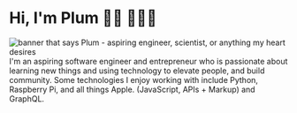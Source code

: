 # Hi, I'm Plum 👋🏾 👩🏾‍💻

<img src="" alt="banner that says Plum - aspiring engineer, scientist, or anything my heart desires">
I'm an aspiring software engineer and entrepreneur who is passionate about learning new things and using technology to elevate people, and build community. Some technologies I enjoy working with include Python, Raspberry Pi, and all things Apple.  (JavaScript, APIs + Markup) and GraphQL. 
